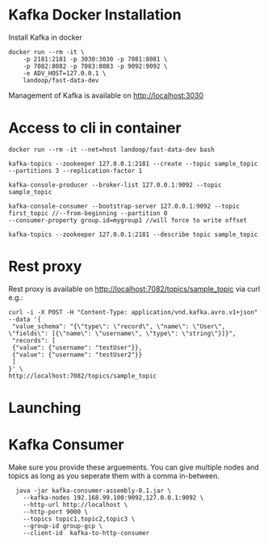 # Kafka Docker Installation
Install Kafka in docker

    docker run --rm -it \
	    -p 2181:2181 -p 3030:3030 -p 7081:8081 \
	    -p 7082:8082 -p 7083:8083 -p 9092:9092 \
	    -e ADV_HOST=127.0.0.1 \
	    landoop/fast-data-dev

Management of Kafka is available on <http://localhost:3030>

# Access to cli in container
    
    docker run --rm -it --net=host landoop/fast-data-dev bash
    
    kafka-topics --zookeeper 127.0.0.1:2181 --create --topic sample_topic --partitions 3 --replication-factor 1
    
    kafka-console-producer --broker-list 127.0.0.1:9092 --topic sample_topic
    
    kafka-console-consumer --bootstrap-server 127.0.0.1:9092 --topic first_topic //--from-beginning --partition 0
    --consumer-property group.id=mygroup1 //will force to write offset
    
    kafka-topics --zookeeper 127.0.0.1:2181 --describe topic sample_topic

# Rest proxy

Rest proxy is available on <http://localhost:7082/topics/sample_topic> via curl e.g.:

    curl -i -X POST -H "Content-Type: application/vnd.kafka.avro.v1+json" --data '{
     "value_schema": "{\"type\": \"record\", \"name\": \"User\", \"fields\": [{\"name\": \"username\", \"type\": \"string\"}]}",
     "records": [
     {"value": {"username": "testUser"}},
     {"value": {"username": "testUser2"}}
     ]
    }' \
    http://localhost:7082/topics/sample_topic

# Launching 

# Kafka Consumer
Make sure you provide these arguements.
You can give multiple nodes and topics as long as you seperate them with a comma in-between.

```
  java -jar kafka-consumer-assembly-0.1.jar \
    --kafka-nodes 192.168.99.100:9092,127.0.0.1:9092 \
    --http-url http://localhost \
    --http-port 9000 \
    --topics topic1,topic2,topic3 \
    --group-id group-gcp \
    --client-id  kafka-to-http-consumer
```